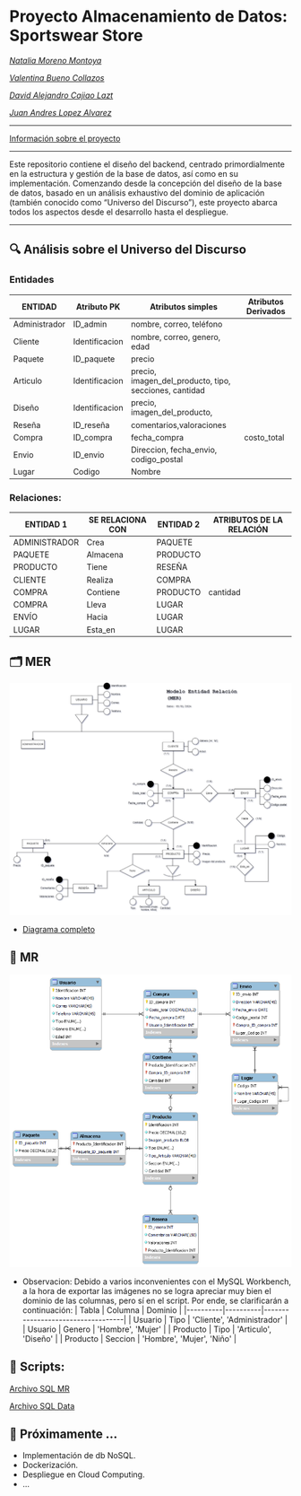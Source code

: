 # Proyecto Almacenamiento de Datos: Sportswear Store

*[Natalia Moreno Montoya](https://github.com/natam226)*

*[Valentina Bueno Collazos](https://github.com/valentinabc19)*

*[David Alejandro Cajiao Lazt](https://github.com/DCajiao)*

*[Juan Andres Lopez Alvarez](https://github.com/DCajiao)*

---

[Información sobre el proyecto](https://github.com/DCajiao/sportswear_store/blob/main/Proyecto%20de%20Curso%20-%20Almacenamiento%20de%20Datos.pdf)

---

Este repositorio contiene el diseño del backend, centrado primordialmente en la estructura y gestión de la base de datos, así como en su implementación. Comenzando desde la concepción del diseño de la base de datos, basado en un análisis exhaustivo del dominio de aplicación (también conocido como “Universo del Discurso”), este proyecto abarca todos los aspectos desde el desarrollo hasta el despliegue.

---

## 🔍 Análisis sobre el Universo del Discurso

### Entidades

| ENTIDAD | Atributo PK | Atributos simples | Atributos Derivados |
| --- | --- | --- | --- |
| Administrador | ID_admin | nombre, correo, teléfono |  |
| Cliente | Identificacion | nombre, correo, genero, edad |  |
| Paquete | ID_paquete | precio |  |
| Articulo | Identificacion | precio, imagen_del_producto, tipo, secciones, cantidad |  |
| Diseño | Identificacion | precio, imagen_del_producto, |  |
| Reseña | ID_reseña | comentarios,valoraciones |  |
| Compra | ID_compra | fecha_compra | costo_total |
| Envio | ID_envio | Direccion, fecha_envio, codigo_postal |  |
| Lugar | Codigo | Nombre |  |

### Relaciones:

| ENTIDAD 1 | SE RELACIONA CON | ENTIDAD 2 | ATRIBUTOS DE LA RELACIÓN |
| --- | --- | --- | --- |
| ADMINISTRADOR | Crea | PAQUETE |  |
| PAQUETE | Almacena | PRODUCTO |  |
| PRODUCTO | Tiene | RESEÑA |  |
| CLIENTE | Realiza | COMPRA |  |
| COMPRA | Contiene | PRODUCTO | cantidad |
| COMPRA | Lleva  | LUGAR |  |
| ENVÍO | Hacia  | LUGAR |  |
| LUGAR | Esta_en | LUGAR |  |


## 🗂️ MER

![MER-diagrama-png](https://github.com/DCajiao/sportswear_store/blob/main/images/MER.png?raw=true)

- [Diagrama completo](https://drive.google.com/file/d/1OhrWwU322MSNL48Lc3sZaY-cKv6n9IXW/view)


## 🧩 MR

![MR-diagrama-png](https://github.com/DCajiao/sportswear_store/blob/main/images/MR.png?raw=true)

- Observacion: Debido a varios inconvenientes con el MySQL Workbench, a la hora de exportar las imágenes no se logra apreciar muy bien el dominio de las columnas, pero sí en el script. Por ende, se clarificarán a continuación:
    | Tabla    | Columna  | Dominio                           |
    |----------|----------|-----------------------------------|
    | Usuario  | Tipo     | 'Cliente', 'Administrador'        |
    | Usuario  | Genero   | 'Hombre', 'Mujer'                 |
    | Producto | Tipo     | 'Articulo', 'Diseño'              |
    | Producto | Seccion  | 'Hombre', 'Mujer', 'Niño'         |



## 📝 Scripts:

[Archivo SQL MR](https://github.com/DCajiao/sportswear_store/blob/main/scrip/Scrip_sportswear_store.sql)

[Archivo SQL Data](https://github.com/DCajiao/sportswear_store/blob/main/scrip/Scrip_datos.sql)



## 🚀 Próximamente …

- Implementación de db NoSQL.
- Dockerización.
- Despliegue en Cloud Computing.
- ...
